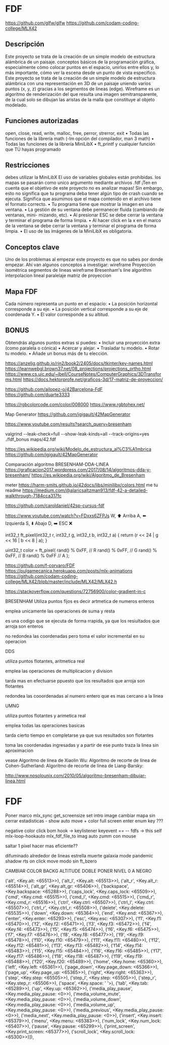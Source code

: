 # FDF


https://github.com/glfw/glfw
https://github.com/codam-coding-college/MLX42

## Descripción
Este proyecto se trata de la creación de un simple
modelo de estructura alámbrica de un paisaje.
conceptos básicos de la programación gráfica, especialmente cómo colocar puntos en
el espacio, unirlos entre ellos y, lo más importante, cómo ver la escena desde un punto de
vista especifico.
Este proyecto se trata de la creación de un simple modelo de estructura alámbrica
con una representación en 3D de un paisaje uniendo varios puntos (x, y, z) gracias a
los segmentos de lineas (edge).
Wireframe es un algoritmo de renderización del que resulta una imagen semitransparente, de la cual solo se dibujan las aristas de la malla que constituye al objeto modelado.

## Funciones autorizadas
open, close, read, write,
malloc, free, perror,
strerror, exit
• Todas las funciones de la
librería math (-lm opción del
compilador, man 3 math)
• Todas las funciones de la
librería MiniLibX
• ft_printf y cualquier función
que TÚ hayas programado

## Restricciones
debes utilizar la MiniLibX
El uso de variables globales están prohibidas.
los mapas se pasarán como unico argumento mediante archivos .fdf
¡Ten en cuenta que el objetivo de este proyecto no es analizar mapas! Sin embargo, esto
no significa que tu programa deba tener algún tipo de crash cuando se ejecuta. Significa
que asumimos que el mapa contenido en el archivo tiene el formato correcto.
• Tu programa tiene que mostrar la imagen en una ventana.
• La gestión de su ventana debe permanecer fluida (cambiando de ventanas, mini-
mizando, etc).
• Al presionar ESC se debe cerrar la ventana y terminar el programa de forma limpia.
• Al hacer click en la x en el marco de la ventana se debe cerrar la ventana y terminar
el programa de forma limpia.
• El uso de las imágenes de la MiniLibX es obligatoria.

## Conceptos clave
Uno de los problemas al empezar este proyecto es que no sabes por donde empezar. Ahí van algunos conceptos a investigar:
wireframe
Proyección isométrica
segmentos de lineas
wireframe
Bresenham's line algorithm
interpolacion lineal
paralelaje
matriz de proyeccion

## Mapa FDF
Cada número representa un punto en el espacio:
• La posición horizontal corresponde a su eje.
• La posición vertical corresponde a su eje de coordenada Y.
• El valor corresponde a su altitud.

## BONUS
Obtendrás algunos puntos extras si puedes:
• Incluir una proyección extra (como paralela o cónica)
• Acercar y alejar.
• Trasladar tu modelo.
• Rotar tu modelo.
• Añade un bonus más de tu elección.


https://anzeljg.github.io/rin2/book2/2405/docs/tkinter/key-names.html
https://learnwebgl.brown37.net/08_projections/projections_ortho.html
https://www.cs.uic.edu/~jbell/CourseNotes/ComputerGraphics/3DTransforms.html
https://docs.hektorprofe.net/graficos-3d/17-matriz-de-proyeccion/

https://github.com/ailopez-o/42Barcelona-FdF
https://github.com/duarte3333

https://rgbcolorcode.com/color/008000
https://www.rgbtohex.net/

Map Generator
https://github.com/jgigault/42MapGenerator



https://www.youtube.com/results?search_query=bresenham

valgrind --leak-check=full --show-leak-kinds=all --track-origins=yes ./fdf_bonus maps/42.fdf

https://es.wikipedia.org/wiki/Modelo_de_estructura_al%C3%A1mbrica
https://github.com/jgigault/42MapGenerator



Comparación algoritmo BRESENHAM-DDA-LINEA
https://graficacion2017.wordpress.com/2017/08/14/algoritmos-dda-y-bresenham/
https://es.wikipedia.org/wiki/Algoritmo_de_Bresenham

meter
https://harm-smits.github.io/42docs/libs/minilibx/colors.html me tu readme
https://medium.com/@alaricsaltzman913/fdf-42-a-detailed-walkthrough-7184cca317fc

https://github.com/caroldaniel/42sp-cursus-fdf



https://www.youtube.com/watch?v=FDxxs6ZFPJs
W, ⬆️ 	Arriba
A, ⬅️ 	Izquierda
S, ⬇️ 	Abajo
D, ➡️
ESC ❌



int32_t ft_pixel(int32_t r, int32_t g, int32_t b, int32_t a)
{
    return (r << 24 | g << 16 | b << 8 | a);
}

uint32_t color = ft_pixel(
				rand() % 0xFF, // R
				rand() % 0xFF, // G
				rand() % 0xFF, // B
				rand() % 0xFF  // A
			);

https://github.com/f-corvaro/FDF
https://pulgamecanica.herokuapp.com/posts/mlx-animations
https://github.com/codam-coding-college/MLX42/blob/master/include/MLX42/MLX42.h


https://stackoverflow.com/questions/72756900/color-gradient-in-c


BRESENHAM
Utiliza puntos fijos es decir artmetica de numeros enteros

emplea unicamente las operaciones de suma y resta

es una codigo que se ejecuta de forma rrapida, ya que  los resiultados que arroja son enteros


no redondea las coordenadas pero toma el valor incremental en su operacion



DDS

utiliza puntos flotantes, aritmetica real

emplea  las operaciones de multiplicacion y division

tarda mas en efectuarse ppuesto que los resultados que arroja son flotantes

redondea las cooordenadas al numero entero que es mas cercano a la linea


UMNG

utiliza puntos flotantes y arimetica real

emplea todas las operaciones basicas

tarda cierto tiempo en completarse ya que sus resultados son flotantes

toma las coordenadas ingresadas y a partir de ese punto traza la linea sin aproximacion


vease
Algoritmo de línea de Xiaolin Wu:
Algoritmo de recorte de línea de Cohen-Sutherland:
Algoritmo de recorte de línea de Liang-Barsky:

http://www.nosolounix.com/2010/05/algoritmo-bresenham-dibujar-linea.html

# FDF

Poner marco
mlx_sync
get_screensize
set intro image
cambiar mapa sin cerrar
estadisticas - show
auto move + color
full screen enter
enum key ???

negative color
click bom
hook -> keylistener
keyevent == --
fdfs -> this self
mlx-loop-hookauto
mlx_fdf_file_to imag
auto zumm con mouse

saltar 1 pixel hacer mas eficiente??

difuminado alrededor de lineas
estrella muerte
galaxia
mode pandemic
shadow rts
on click move
modo sin ft_bzero


CAMBIAR COLOR BACKG
ALTITUDE DOBLE
PONER NIVEL 0 A NEGRO




('alt', <Key.alt: <65513>>),
                                           ('alt_l', <Key.alt: <65513>>),
                                           ('alt_r', <Key.alt_r: <65514>>),
                                           ('alt_gr', <Key.alt_gr: <65406>>),
                                           ('backspace',
                                            <Key.backspace: <65288>>),
                                           ('caps_lock',
                                            <Key.caps_lock: <65509>>),
                                           ('cmd', <Key.cmd: <65515>>),
                                           ('cmd_l', <Key.cmd: <65515>>),
                                           ('cmd_r', <Key.cmd_r: <65516>>),
                                           ('ctrl', <Key.ctrl: <65507>>),
                                           ('ctrl_l', <Key.ctrl: <65507>>),
                                           ('ctrl_r', <Key.ctrl_r: <65508>>),
                                           ('delete', <Key.delete: <65535>>),
                                           ('down', <Key.down: <65364>>),
                                           ('end', <Key.end: <65367>>),
                                           ('enter', <Key.enter: <65293>>),
                                           ('esc', <Key.esc: <65307>>),
                                           ('f1', <Key.f1: <65470>>),
                                           ('f2', <Key.f2: <65471>>),
                                           ('f3', <Key.f3: <65472>>),
                                           ('f4', <Key.f4: <65473>>),
                                           ('f5', <Key.f5: <65474>>),
                                           ('f6', <Key.f6: <65475>>),
                                           ('f7', <Key.f7: <65476>>),
                                           ('f8', <Key.f8: <65477>>),
                                           ('f9', <Key.f9: <65478>>),
                                           ('f10', <Key.f10: <65479>>),
                                           ('f11', <Key.f11: <65480>>),
                                           ('f12', <Key.f12: <65481>>),
                                           ('f13', <Key.f13: <65482>>),
                                           ('f14', <Key.f14: <65483>>),
                                           ('f15', <Key.f15: <65484>>),
                                           ('f16', <Key.f16: <65485>>),
                                           ('f17', <Key.f17: <65486>>),
                                           ('f18', <Key.f18: <65487>>),
                                           ('f19', <Key.f19: <65488>>),
                                           ('f20', <Key.f20: <65489>>),
                                           ('home', <Key.home: <65360>>),
                                           ('left', <Key.left: <65361>>),
                                           ('page_down',
                                            <Key.page_down: <65366>>),
                                           ('page_up', <Key.page_up: <65365>>),
                                           ('right', <Key.right: <65363>>),
                                           ('step', <Key.step: <65505>>),
                                           ('step_l', <Key.step: <65505>>),
                                           ('step_r', <Key.step_r: <65506>>),
                                           ('space', <Key.space: ' '>),
                                           ('tab', <Key.tab: <65289>>),
                                           ('up', <Key.up: <65362>>),
                                           ('media_play_pause',
                                            <Key.media_play_pause: <0>>),
                                           ('media_volume_mute',
                                            <Key.media_play_pause: <0>>),
                                           ('media_volume_down',
                                            <Key.media_play_pause: <0>>),
                                           ('media_volume_up',
                                            <Key.media_play_pause: <0>>),
                                           ('media_previous',
                                            <Key.media_play_pause: <0>>),
                                           ('media_next',
                                            <Key.media_play_pause: <0>>),
                                           ('insert', <Key.insert: <65379>>),
                                           ('menu', <Key.menu: <65383>>),
                                           ('num_lock',
                                            <Key.num_lock: <65407>>),
                                           ('pause', <Key.pause: <65299>>),
                                           ('print_screen',
                                            <Key.print_screen: <65377>>),
                                           ('scroll_lock',
                                            <Key.scroll_lock: <65300>>)]),
